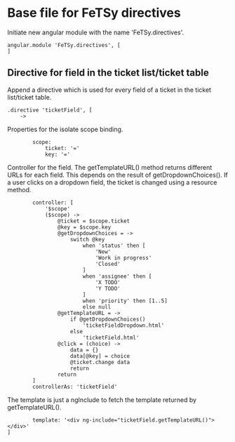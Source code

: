 # Base file for FeTSy directives

Initiate new angular module with the name 'FeTSy.directives'.

    angular.module 'FeTSy.directives', [
    ]


## Directive for field in the ticket list/ticket table

Append a directive which is used for every field of a ticket in the ticket
list/ticket table.

    .directive 'ticketField', [
        ->

Properties for the isolate scope binding.

            scope:
                ticket: '='
                key: '='

Controller for the field. The getTemplateURL() method returns different
URLs for each field. This depends on the result of getDropdownChoices(). If
a user clicks on a dropdown field, the ticket is changed using a resource
method.

            controller: [
                '$scope'
                ($scope) ->
                    @ticket = $scope.ticket
                    @key = $scope.key
                    @getDropdownChoices = ->
                        switch @key
                            when 'status' then [
                                'New'
                                'Work in progress'
                                'Closed'
                            ]
                            when 'assignee' then [
                                'X TODO'
                                'Y TODO'
                            ]
                            when 'priority' then [1..5]
                            else null
                    @getTemplateURL = ->
                        if @getDropdownChoices()
                            'ticketFieldDropdown.html'
                        else
                            'ticketField.html'
                    @click = (choice) ->
                        data = {}
                        data[@key] = choice
                        @ticket.change data
                        return
                    return
            ]
            controllerAs: 'ticketField'

The template is just a ngInclude to fetch the template returned by
getTemplateURL().

            template: '<div ng-include="ticketField.getTemplateURL()"></div>'
    ]
